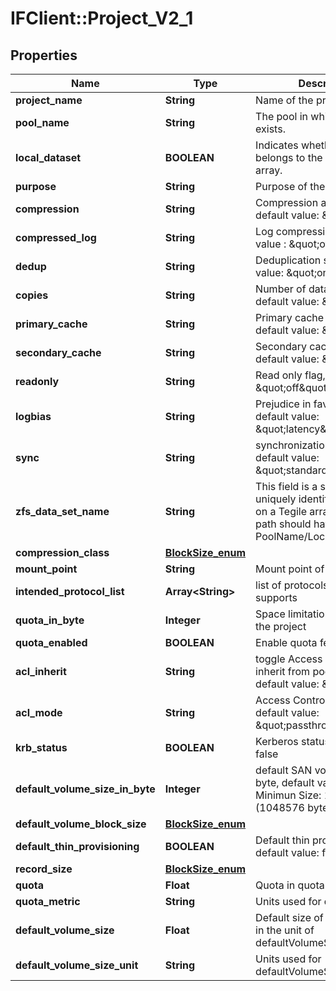 # IFClient::Project_V2_1

## Properties
Name | Type | Description | Notes
------------ | ------------- | ------------- | -------------
**project_name** | **String** | Name of the project. | 
**pool_name** | **String** | The pool in which the project exists. | 
**local_dataset** | **BOOLEAN** | Indicates whether the project belongs to the current Tegile array. | 
**purpose** | **String** | Purpose of the dataset. | [optional] 
**compression** | **String** | Compression algorithm, default value: \&quot;lz4\&quot;   | [optional] 
**compressed_log** | **String** | Log compression, default value : \&quot;off\&quot;  | [optional] 
**dedup** | **String** | Deduplication setting, default value: \&quot;on\&quot;  | [optional] 
**copies** | **String** | Number of data copies, default value: \&quot;1\&quot;  | [optional] 
**primary_cache** | **String** | Primary cache specified, default value: \&quot;all\&quot;  | [optional] 
**secondary_cache** | **String** | Secondary cache specified, default value: \&quot;all\&quot;  | [optional] 
**readonly** | **String** | Read only flag, default value: \&quot;off\&quot;  | [optional] 
**logbias** | **String** | Prejudice in favor of log, default value: \&quot;latency\&quot;  | [optional] 
**sync** | **String** | synchronization mode, default value: \&quot;standard\&quot;   | [optional] 
**zfs_data_set_name** | **String** | This field is a string that uniquely identifies the volume on a Tegile array. A dataset path should have the format: PoolName/Local/ProjectName  | [optional] 
**compression_class** | [**BlockSize_enum**](BlockSize_enum.md) |  | [optional] 
**mount_point** | **String** | Mount point of project | [optional] 
**intended_protocol_list** | **Array&lt;String&gt;** | list of protocols that project supports | [optional] 
**quota_in_byte** | **Integer** | Space limitation of datasets in the project | [optional] 
**quota_enabled** | **BOOLEAN** | Enable quota feature | [optional] 
**acl_inherit** | **String** | toggle Access Control List inherit from pool setting, default value: \&quot;on\&quot;  | [optional] 
**acl_mode** | **String** | Access Control List mode, default value: \&quot;passthrough\&quot;  | [optional] 
**krb_status** | **BOOLEAN** | Kerberos status default value: false   | [optional] 
**default_volume_size_in_byte** | **Integer** | default SAN volume size in byte, default value: 1 (GB), Minimun Size: 1MB (1048576 bytes)  | [optional] 
**default_volume_block_size** | [**BlockSize_enum**](BlockSize_enum.md) |  | [optional] 
**default_thin_provisioning** | **BOOLEAN** | Default thin provisioning flag, default value: false   | [optional] 
**record_size** | [**BlockSize_enum**](BlockSize_enum.md) |  | [optional] 
**quota** | **Float** | Quota in quotaMetric unit | [optional] 
**quota_metric** | **String** | Units used for quota. | [optional] 
**default_volume_size** | **Float** | Default size of a new Volume in the unit of defaultVolumeSizeUnit | [optional] 
**default_volume_size_unit** | **String** | Units used for defaultVolumeSize | [optional] 


